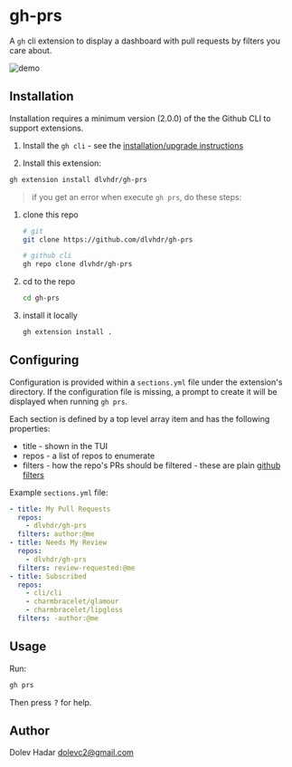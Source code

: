 # gh-prs

A `gh` cli extension to display a dashboard with pull requests by filters you care about.

![demo](https://github.com/dlvhdr/gh-prs/blob/8621183574c573e4077360b5027ffea70999b921/demo.gif)

## Installation

Installation requires a minimum version (2.0.0) of the the Github CLI to support extensions.

1. Install the `gh cli` - see the [installation/upgrade instructions](https://github.com/cli/cli#installation)

2. Install this extension:

```sh
gh extension install dlvhdr/gh-prs
```

> if you get an error when execute `gh prs`, do these steps:

1. clone this repo
    ```bash
    # git
    git clone https://github.com/dlvhdr/gh-prs
    
    # github cli
    gh repo clone dlvhdr/gh-prs
    ```

2. cd to the repo
    ```bash
    cd gh-prs
    ```

3. install it locally
    ```bash
    gh extension install .
    ```


## Configuring

Configuration is provided within a `sections.yml` file under the extension's directory. If the configuration file is missing, a prompt to create it will be displayed when running `gh prs`.

Each section is defined by a top level array item and has the following properties:

- title - shown in the TUI
- repos - a list of repos to enumerate
- filters - how the repo's PRs should be filtered - these are plain [github filters](https://docs.github.com/en/search-github/searching-on-github/searching-issues-and-pull-requests)

Example `sections.yml` file:

```yml
- title: My Pull Requests
  repos:
    - dlvhdr/gh-prs
  filters: author:@me
- title: Needs My Review
  repos:
    - dlvhdr/gh-prs
  filters: review-requested:@me
- title: Subscribed
  repos:
    - cli/cli
    - charmbracelet/glamour
    - charmbracelet/lipgloss
  filters: -author:@me
```

## Usage

Run:

```sh
gh prs
```

Then press <kbd>?</kbd> for help.

## Author

Dolev Hadar dolevc2@gmail.com
